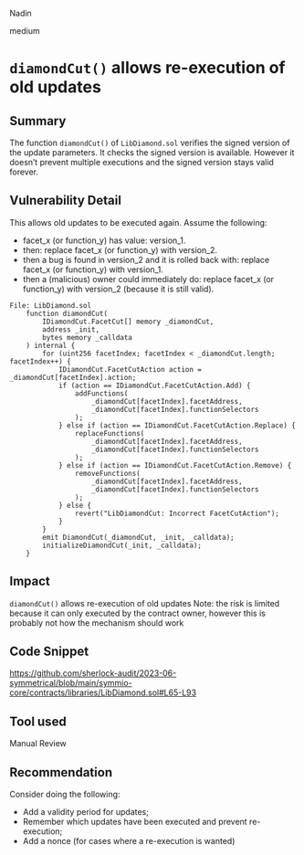 Nadin

medium

# `diamondCut()` allows re-execution of old updates

## Summary
The function `diamondCut()` of `LibDiamond.sol` verifies the signed version of the update parameters. It checks the signed version is available. However it doesn’t prevent multiple executions and the signed version stays valid forever. 

## Vulnerability Detail
This allows old updates to be executed again. Assume the following:
- facet_x (or function_y) has value: version_1.
- then: replace facet_x (or function_y) with version_2.
- then a bug is found in version_2 and it is rolled back with: replace facet_x (or function_y) with version_1.
- then a (malicious) owner could immediately do: replace facet_x (or function_y) with version_2 (because it is still valid).
```solidity
File: LibDiamond.sol
    function diamondCut(
        IDiamondCut.FacetCut[] memory _diamondCut,
        address _init,
        bytes memory _calldata
    ) internal {
        for (uint256 facetIndex; facetIndex < _diamondCut.length; facetIndex++) {
            IDiamondCut.FacetCutAction action = _diamondCut[facetIndex].action;
            if (action == IDiamondCut.FacetCutAction.Add) {
                addFunctions(
                    _diamondCut[facetIndex].facetAddress,
                    _diamondCut[facetIndex].functionSelectors
                );
            } else if (action == IDiamondCut.FacetCutAction.Replace) {
                replaceFunctions(
                    _diamondCut[facetIndex].facetAddress,
                    _diamondCut[facetIndex].functionSelectors
                );
            } else if (action == IDiamondCut.FacetCutAction.Remove) {
                removeFunctions(
                    _diamondCut[facetIndex].facetAddress,
                    _diamondCut[facetIndex].functionSelectors
                );
            } else {
                revert("LibDiamondCut: Incorrect FacetCutAction");
            }
        }
        emit DiamondCut(_diamondCut, _init, _calldata);
        initializeDiamondCut(_init, _calldata);
    }
```

## Impact
`diamondCut()` allows re-execution of old updates
Note: the risk is limited because it can only executed by the contract owner, however this is probably not how the mechanism should work

## Code Snippet
https://github.com/sherlock-audit/2023-06-symmetrical/blob/main/symmio-core/contracts/libraries/LibDiamond.sol#L65-L93
## Tool used

Manual Review

## Recommendation
Consider doing the following:
- Add a validity period for updates;
- Remember which updates have been executed and prevent re-execution;
- Add a nonce (for cases where a re-execution is wanted)

